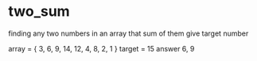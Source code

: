 # two_sum
finding any two numbers in an array that sum of them give target number

array = { 3, 6, 9, 14, 12, 4, 8, 2, 1 }
target = 15 
answer 6, 9
